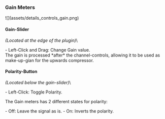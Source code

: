 <h3 class="txt-red">Gain Meters</h2>
<div class="image">
![](assets/details_controls_gain.png)
</div>

#### Gain-Slider
<span class="location">*(Located at the edge of the plugin)*</span>\
<div class="block controls bg-dark-2">
- <span class="item">Left-Click and Drag:</span> Change Gain value.
</div>
The gain is processed *after* the channel-controls, allowing it to be used as make-up-gian for
the upwards compressor.

#### Polarity-Button
<span class="location">*(Located below the gain-slider)*</span>\
<div class="block controls bg-dark-2">
- <span class="item">Left-Click:</span> Toggle Polarity.
</div>

The Gain meters has 2 different states for polarity:
<div class="block bg-dark-1">
- <span class="txt-purple">Off</span>: Leave the signal as is.
- <span class="txt-purple">On</span>: Inverts the polarity.
</div>
<div class="pb"></div>